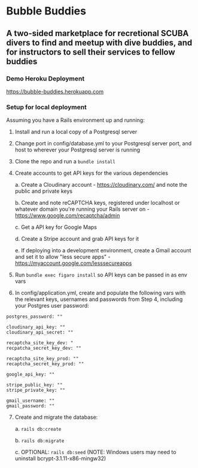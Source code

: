 # Bubble Buddies
## A two-sided marketplace for recretional SCUBA divers to find and meetup with dive buddies, and for instructors to sell their services to fellow buddies

### Demo Heroku Deployment

https://bubble-buddies.herokuapp.com

### Setup for local deployment

Assuming you have a Rails environment up and running:

1) Install and run a local copy of a Postgresql server

2) Change port in config/database.yml to your Postgresql server port, and host to wherever your Postgresql server is running

3) Clone the repo and run a `bundle install`

4) Create accounts to get API keys for the various dependencies

    a. Create a Cloudinary account - https://cloudinary.com/ and note the public and private keys
  
    b. Create and note reCAPTCHA keys, registered under localhost or whatever domain you're running your Rails server on - https://www.google.com/recaptcha/admin
  
    c. Get a API key for Google Maps

    d. Create a Stripe account and grab API keys for it
    
    e. If deploying into a development environment, create a Gmail account and set it to allow "less secure apps" - https://myaccount.google.com/lesssecureapps

5) Run `bundle exec figaro install` so API keys can be passed in as env vars

6) In config/application.yml, create and populate the following vars with the relevant keys, usernames and passwords from Step 4, including your Postgres user password:
  ```
  postgres_password: ""

  cloudinary_api_key: ""
  cloudinary_api_secret: ""

  recaptcha_site_key_dev: "
  recpatcha_secret_key_dev: ""

  recaptcha_site_key_prod: ""
  recaptcha_secret_key_prod: ""
  
  google_api_key: ""

  stripe_public_key: ""
  stripe_private_key: ""
  
  gmail_username: ""
  gmail_password: ""
  ```

7) Create and migrate the database:

    a. `rails db:create`
  
    b. `rails db:migrate`
  
    c. OPTIONAL: `rails db:seed` (NOTE: Windows users may need to uninstall bcrypt-3.1.11-x86-mingw32)
